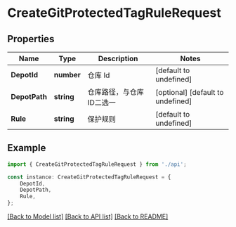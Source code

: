 # CreateGitProtectedTagRuleRequest


## Properties

Name | Type | Description | Notes
------------ | ------------- | ------------- | -------------
**DepotId** | **number** | 仓库 Id | [default to undefined]
**DepotPath** | **string** | 仓库路径，与仓库ID二选一 | [optional] [default to undefined]
**Rule** | **string** | 保护规则 | [default to undefined]

## Example

```typescript
import { CreateGitProtectedTagRuleRequest } from './api';

const instance: CreateGitProtectedTagRuleRequest = {
    DepotId,
    DepotPath,
    Rule,
};
```

[[Back to Model list]](../README.md#documentation-for-models) [[Back to API list]](../README.md#documentation-for-api-endpoints) [[Back to README]](../README.md)
